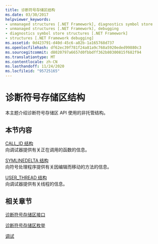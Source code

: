 ```yaml
---
title: 诊断符号存储区结构
ms.date: 03/30/2017
helpviewer_keywords:
- unmanaged structures [.NET Framework], diagnostics symbol store
- unmanaged structures [.NET Framework], debugging
- diagnostics symbol store structures [.NET Framework]
- structures [.NET Framework debugging]
ms.assetid: 0d423791-d40d-45c6-a82b-1a165768d737
ms.openlocfilehash: df62ec39f781f24a81a9c768a5920eded99880c3
ms.sourcegitcommit: d8020797a6657d0fbbdff362b80300815f682f94
ms.translationtype: MT
ms.contentlocale: zh-CN
ms.lasthandoff: 11/24/2020
ms.locfileid: "95725165"
---
```

# <a name="diagnostics-symbol-store-structures"></a>诊断符号存储区结构

本主题介绍诊断符号存储区 API 使用的非托管结构。  
  
## <a name="in-this-section"></a>本节内容  

 [CALL_ID 结构](call-id-structure.md)  
 向调试器提供有关正在调用的函数的信息。  
  
 [SYMLINEDELTA 结构](symlinedelta-structure.md)  
 向符号处理程序提供有关因编辑而移动的方法的信息。  
  
 [USER_THREAD 结构](user-thread-structure.md)  
 向调试器提供有关线程的信息。  
  
## <a name="related-sections"></a>相关章节  

 [诊断符号存储区接口](diagnostics-symbol-store-interfaces.md)  
  
 [诊断符号存储区枚举](diagnostics-symbol-store-enumerations.md)  
  
 [调试](../debugging/index.md)
